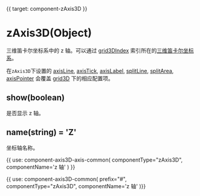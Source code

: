{{ target: component-zAxis3D }}

# zAxis3D(Object)

三维笛卡尔坐标系中的 z 轴。可以通过 [grid3DIndex](~zAxis3D.grid3DIndex) 索引所在的[三维笛卡尔坐标系](~grid3D)。

在`zAxis3D`下设置的 [axisLine](~zAxis3D.axisLine), [axisTick](~zAxis3D.axisTick), [axisLabel](~zAxis3D.axisLabel), [splitLine](~zAxis3D.splitLine), [splitArea](~zAxis3D.splitArea), [axisPointer](~zAxis3D.axisPointer) 会覆盖 [grid3D](~grid3D) 下的相应配置项。

## show(boolean)

是否显示 z 轴。

## name(string) = 'Z'

坐标轴名称。

{{ use: component-axis3D-axis-common(
    componentType="zAxis3D",
    componentName='z 轴'
) }}

{{ use: component-axis3D-common(
    prefix="#",
    componentType="zAxis3D",
    componentName='z 轴'
)}}
